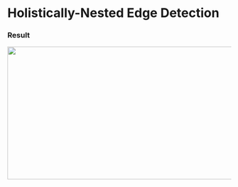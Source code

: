 # Holistically-Nested Edge Detection

### Result

<img src="https://github.com/KKhushhalR2405/Image-Processing-OpenCV/blob/hed/EdgeDetection/Holistically-Nested%20Edge%20Detection/out.jpg" width="700" height="300">
